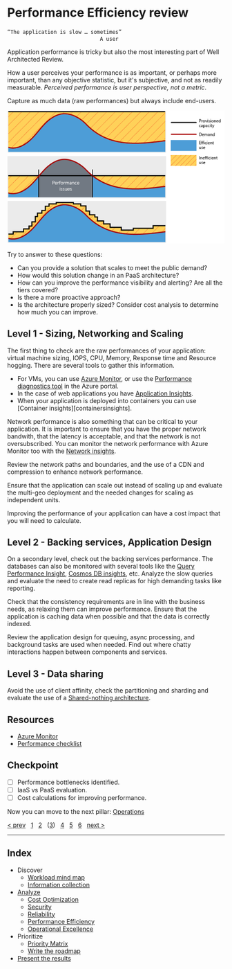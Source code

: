 # Performance Efficiency review

```
“The application is slow … sometimes”
                              A user
```

Application performance is tricky but also the most interesting part of Well
Architected Review.

How a user perceives your performance is as important, or perhaps more
important, than any objective statistic, but it's subjective, and not as readily
measurable. *Perceived performance is user perspective, not a metric*.

Capture as much data (raw performances) but always include end-users.

![Performance: oversized, undersized and adaptable][performance-image]

Try to answer to these questions:

* Can you provide a solution that scales to meet the public demand?
* How would this solution change in an PaaS architecture?
* How can you improve the performance visibility and alerting? Are all the tiers covered?
* Is there a more proactive approach?
* Is the architecture properly sized? Consider cost analysis to determine how much you can improve.

## Level 1 - Sizing, Networking and Scaling

The first thing to check are the raw performances of your application: virtual
machine sizing, IOPS, CPU, Memory, Response time and Resource hogging. There are
several tools to gather this information.

* For VMs, you can use [Azure Monitor][vmmonitor], or use the
[Performance diagnostics tool][perfinsights] in the Azure portal.
* In the case of web applications you have [Application Insights][appinsights].
* When your application is deployed into containers you can use
[Container insights][containersinsights].

Network performance is also something that can be critical to your application.
It is important to ensure that you have the proper network bandwith, that the
latency is acceptable, and that the network is not oversubscribed. You can
monitor the network performance with Azure Monitor too with the
[Network insights][networkmonitor].

Review the network paths and boundaries, and the use of a CDN and compression to
enhance network performance.

Ensure that the application can scale out instead of scaling up and evaluate the
multi-geo deployment and the needed changes for scaling as independent units.

Improving the performance of your application can have a cost impact that you
will need to calculate.

## Level 2 - Backing services, Application Design

On a secondary level, check out the backing services performance. The databases
can also be monitored with several tools like the
[Query Performance Insight][queryperfinsight],
[Cosmos DB insights][cosmosinsights], etc.
Analyze the slow queries and evaluate the need to create read replicas for
high demanding tasks like reporting.

Check that the consistency requirements are in line with the business needs, as
relaxing them can improve performance. Ensure that the application is caching
data when possible and that the data is correctly indexed.

Review the application design for queuing, async processing, and background
tasks are used when needed. Find out where chatty interactions happen between
components and services.

## Level 3 - Data sharing

Avoid the use of client affinity, check the partitioning and sharding and
evaluate the use of a [Shared-nothing architecture][shared-nothing].

## Resources

* [Azure Monitor][azmonitor]
* [Performance checklist][perfchecklist]

## Checkpoint

* [ ] Performance bottlenecks identified.
* [ ] IaaS vs PaaS evaluation.
* [ ] Cost calculations for improving performance.

Now you can move to the next pillar: [Operations][3.E]

[appinsights]: https://docs.microsoft.com/azure/azure-monitor/app/tutorial-performance
[azmonitor]: https://docs.microsoft.com/azure/azure-monitor/overview
[containerinsights]: https://docs.microsoft.com/azure/azure-monitor/containers/container-insights-overview
[cosmosinsights]: https://docs.microsoft.com/azure/cosmos-db/cosmosdb-insights-overview
[perfinsights]: https://docs.microsoft.com/troubleshoot/azure/virtual-machines/performance-diagnostics
[queryperfinsight]: https://docs.microsoft.com/azure/azure-sql/database/query-performance-insight-use?view=azuresql
[vmmonitor]: https://docs.microsoft.com/azure/azure-monitor/vm/tutorial-monitor-vm-enable
[networkmonitor]: https://docs.microsoft.com/azure/network-watcher/network-insights-overview
[perfchecklist]: https://docs.microsoft.com/azure/architecture/framework/scalability/design-checklist
[shared-nothing]: https://en.wikipedia.org/wiki/Shared-nothing_architecture
[prev]: 03.C.Reliability.md
[next]: 03.E.Operations.md

[&lt; prev][prev] &nbsp; [1][1] &nbsp; [2][2] &nbsp; ([3][3]) &nbsp;
[4][4] &nbsp; [5][5] &nbsp; [6][6] &nbsp; [next &gt;][next]

---

[performance-image]: ./images/performance.png "The three application performance curves: oversized with inefficiencies, undersized with performance issues during spikes, a scalable solution that adapts to users' needs"

## Index

* Discover
  * [Workload mind map][1]
  * [Information collection][2]
* [Analyze][3]
  * [Cost Optimization][3.A]
  * [Security][3.B]
  * [Reliability][3.C]
  * [Performance Efficiency][3.D]
  * [Operational Excellence][3.E]
* Prioritize
  * [Priority Matrix][4]
  * [Write the roadmap][5]
* [Present the results][6]

[1]: 01.Workload.md
[2]: 02.Collection.md
[3]: 03.Analyze.md
[3.A]: 03.A.CostOptimization.md
[3.B]: 03.B.Security.md
[3.C]: 03.C.Reliability.md
[3.D]: 03.D.Performance.md
[3.E]: 03.E.Operations.md
[4]: 04.Prioritize.md
[5]: 05.Roadmap.md
[6]: 06.Finalize.md
